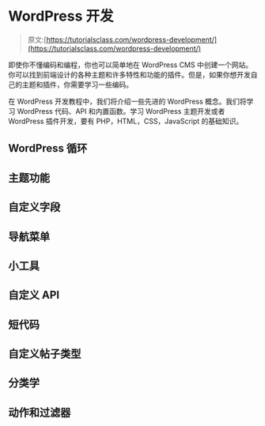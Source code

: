 # WordPress 开发

> 原文:[https://tutorialsclass.com/wordpress-development/](https://tutorialsclass.com/wordpress-development/)

即使你不懂编码和编程，你也可以简单地在 WordPress CMS 中创建一个网站。你可以找到前端设计的各种主题和许多特性和功能的插件。但是，如果你想开发自己的主题和插件，你需要学习一些编码。

在 WordPress 开发教程中，我们将介绍一些先进的 WordPress 概念。我们将学习 WordPress 代码、API 和内置函数。学习 WordPress 主题开发或者 WordPress 插件开发，要有 PHP，HTML，CSS，JavaScript 的基础知识。

## WordPress 循环

## 主题功能

## 自定义字段

## 导航菜单

## 小工具

## 自定义 API

## 短代码

## 自定义帖子类型

## 分类学

## 动作和过滤器